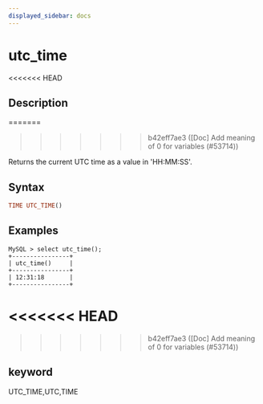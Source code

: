 ```yaml
---
displayed_sidebar: docs
---
```


# utc_time

<<<<<<< HEAD
## Description
=======

>>>>>>> b42eff7ae3 ([Doc] Add meaning of 0 for variables (#53714))

Returns the current UTC time as a value in 'HH:MM:SS'.

## Syntax

```Haskell
TIME UTC_TIME()
```

## Examples

```Plain Text
MySQL > select utc_time();
+----------------+
| utc_time()     |
+----------------+
| 12:31:18       |
+----------------+
```

<<<<<<< HEAD
=======

>>>>>>> b42eff7ae3 ([Doc] Add meaning of 0 for variables (#53714))
## keyword

UTC_TIME,UTC,TIME
